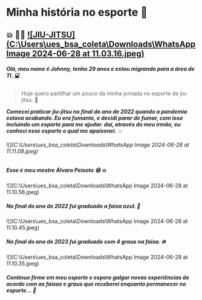 # Minha história no esporte :martial_arts_uniform:

## :collision:  :men_wrestling:                                 <u>**![JIU-JITSU](C:\Users\ues_bsa_coleta\Downloads\WhatsApp Image 2024-06-28 at 11.03.16.jpeg)**</u>



#####  Olá, meu nome é Johnny, tenho 29 anos e estou migrando para a área de TI. :computer:

> Hoje quero partilhar um pouco da minha jornada no esporte de jiu-jitsu. :martial_arts_uniform: 

***Comecei praticar jiu-jitsu no final do ano de 2022 quando a pandemia estava acabando. Eu era fumante, e decidi parar de fumar, com isso incluindo um esporte para me ajudar. daí, através do meu irmão, eu conheci esse esporte o qual me apaixonei.*** :collision: 

###### ![](C:\Users\ues_bsa_coleta\Downloads\WhatsApp Image 2024-06-28 at 11.11.08.jpeg)

##### Esse é meu mestre Álvaro Peixoto :smile: :collision: 





![](C:\Users\ues_bsa_coleta\Downloads\WhatsApp Image 2024-06-28 at 11.10.56.jpeg)

##### No final do ano de 2022 fui graduado a faixa azul. :blue_heart: 



![](C:\Users\ues_bsa_coleta\Downloads\WhatsApp Image 2024-06-28 at 11.10.45.jpeg)

##### No final do ano de 2023 fui graduado com 4 graus na faixa. :fire: 



![](C:\Users\ues_bsa_coleta\Downloads\WhatsApp Image 2024-06-28 at 11.10.35.jpeg)

#####  Continuo firme em meu esporte e espero galgar novas experiências de acordo com as faixas e graus que receberei enquanto permanecer no esporte... :slightly_smiling_face:







 
